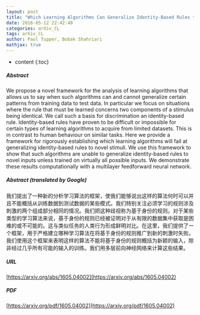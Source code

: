 ```yaml
---
layout: post
title: "Which Learning Algorithms Can Generalize Identity-Based Rules to Novel Inputs?"
date: 2016-05-12 22:42:48
categories: arXiv_CL
tags: arXiv_CL
author: Paul Tupper, Bobak Shahriari
mathjax: true
---
```


* content
{:toc}

##### Abstract
We propose a novel framework for the analysis of learning algorithms that allows us to say when such algorithms can and cannot generalize certain patterns from training data to test data. In particular we focus on situations where the rule that must be learned concerns two components of a stimulus being identical. We call such a basis for discrimination an identity-based rule. Identity-based rules have proven to be difficult or impossible for certain types of learning algorithms to acquire from limited datasets. This is in contrast to human behaviour on similar tasks. Here we provide a framework for rigorously establishing which learning algorithms will fail at generalizing identity-based rules to novel stimuli. We use this framework to show that such algorithms are unable to generalize identity-based rules to novel inputs unless trained on virtually all possible inputs. We demonstrate these results computationally with a multilayer feedforward neural network.

##### Abstract (translated by Google)
我们提出了一种新的分析学习算法的框架，使我们能够说出这样的算法何时可以并且不能概括从训练数据到测试数据的某些模式。我们特别关注必须学习的规则涉及刺激的两个组成部分相同的情况。我们把这种歧视称为基于身份的规则。对于某些类型的学习算法来说，基于身份的规则已经被证明对于从有限的数据集中获取是困难的或不可能的。这与类似任务的人类行为形成鲜明对比。在这里，我们提供了一个框架，用于严格建立哪种学习算法在将基于身份的规则推广到新的刺激时失败。我们使用这个框架来表明这样的算法不能将基于身份的规则概括为新颖的输入，除非经过几乎所有可能的输入的训练。我们用多层前向神经网络来计算这些结果。

##### URL
[https://arxiv.org/abs/1605.04002](https://arxiv.org/abs/1605.04002)

##### PDF
[https://arxiv.org/pdf/1605.04002](https://arxiv.org/pdf/1605.04002)


